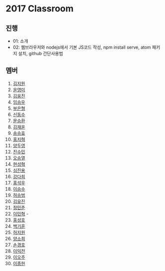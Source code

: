 
# 2017 Classroom

## 진행


- 01: 소개
- 02: 웹브라우저와 nodejs에서 기본 JS코드 작성, npm install serve, atom 패키지 설치, github 간단사용법

## 멤버

1. [김지원](https://github.com/boffin123/frontend-web)
1. [윤영미](https://github.com/benneb6787/FrontEnd)
1. [김웅진](https://github.com/kimwoongjin/frontend-web)
1. [임승우](https://github.com/Imseungwoo/prontend-web)
1. [부은형](https://github.com/Jeju-Boobby/frontend-web)
1. [신동수](https://github.com/level25/frontend-web)
1. [문승환](https://github.com/sdvg789/frontend-web)
1. [김재윤](https://github.com/voidblue/frontend-web)
1. [송승효](https://github.com/Songseunghyo1/frontend-web)
1. [홍지혁](https://github.com/LEGOLLAS/FrontEnd-Web)
1. [양두영](https://github.com/yangdooyoung/frontend-web)
1. [진수민](https://github.com/PONGDAK/frontend-web)
1. [오승열](https://github.com/seung-yeol/frontend-web)
1. [현성혁](https://github.com/hshshshshsh/fronted-web)
1. [심진용](https://github.com/JinYongSim/frontend-web)
1. [강다희](https://github.com/backchi/frontend-web)
1. [홍석우](https://github.com/ssussuk7/fronted-web)
1. [이승수](https://github.com/PureChild/frontend-web)
1. [허승범](https://github.com/w1193/frontend-web)
1. [김유진](https://github.com/zeenee/frontend-web)
1. [정민준](https://github.com/alswnsWkd21/frontend-web)
1. [이민혁](https://github.com/Lming1/frontend-web) -
1. [홍성호](https://github.com/grohong/frontend-web)
1. [백기훈](https://github.com/masinogns/Advanced-Web-Development)
1. [허지원](https://github.com/llkjop24/frontend-web)
1. [양소희](https://github.com/ssoso27/frontend-web)
1. [손경호](https://github.com/SonJJ/frontend-wed)
1. [이익전](https://github.com/leeikjeun/frontend-web)
1. [이오주](https://github.com/ojlee/frontend-web)
1. [이종헌](https://github.com/JongheonLee94/frontend-web)
